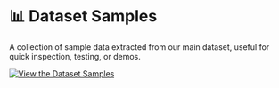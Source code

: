 # 📊 Dataset Samples

A collection of sample data extracted from our main dataset, useful for quick inspection, testing, or demos.

[![View the Dataset Samples](https://img.shields.io/badge/View-Dataset_Samples-blue?style=for-the-badge)](https://dhgavali-gis.github.io/get-postalcode-datacenter/)
